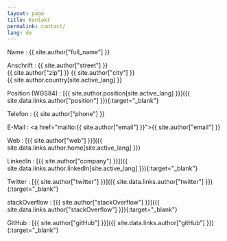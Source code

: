```yaml
---
layout: page
title: Kontakt
permalink: contact/
lang: de
---
```


Name
: {{ site.author["full_name"] }}

Anschrift
: {{ site.author["street"] }}<br/>
{{ site.author["zip"] }} {{ site.author["city"] }}<br/>
{{ site.author.country[site.active_lang] }}

Position (WGS84)
: [{{ site.author.position[site.active_lang] }}]({{ site.data.links.author["position"] }}){:target="_blank"}

Telefon
: {{ site.author["phone"] }}

E-Mail
: <a href="mailto:{{ site.author["email"] }}">{{ site.author["email"] }}</a>

Web
: [{{ site.author["web"] }}]({{ site.data.links.author.home[site.active_lang] }})

LinkedIn
: [{{ site.author["company"] }}]({{ site.data.links.author.linkedIn[site.active_lang] }}){:target="_blank"}

Twitter
: [{{ site.author["twitter"] }}]({{ site.data.links.author["twitter"] }}){:target="_blank"}

stackOverflow
: [{{ site.author["stackOverflow"] }}]({{ site.data.links.author["stackOverflow"] }}){:target="_blank"}

GitHub
: [{{ site.author["gitHub"] }}]({{ site.data.links.author["gitHub"] }}){:target="_blank"}
